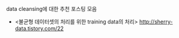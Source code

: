 
data cleansing에 대한 추천 포스팅 모음 
  * <불균형 데이터셋의 처리를 위한 training data의 처리> http://sherry-data.tistory.com/22
  
